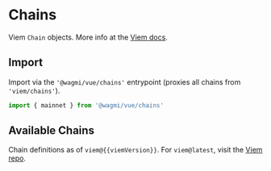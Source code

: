 <script setup>
import packageJson from '../../../package.json'
import SearchChains from '../../components/SearchChains.vue'

const viemVersion = packageJson.devDependencies.viem
</script>

# Chains

Viem `Chain` objects. More info at the [Viem docs](https://viem.sh/docs/chains/introduction).

## Import

Import via the `'@wagmi/vue/chains'` entrypoint (proxies all chains from `'viem/chains'`).

```ts
import { mainnet } from '@wagmi/vue/chains'
```

## Available Chains

Chain definitions as of `viem@{{viemVersion}}`. For `viem@latest`, visit the [Viem repo](https://github.com/wevm/viem/blob/main/src/chains/index.ts).

<SearchChains />

<!--@include: @shared/create-chain.md-->
